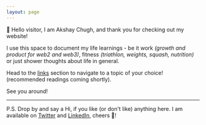 ```yaml
---
layout: page
---
```


👋 Hello visitor, I am Akshay Chugh, and thank you for checking out my website!





I use this space to document my life learnings - be it work _(growth and product for web2 and web3)_, fitness _(triathlon, weights, squash, nutrition)_ or just shower thoughts about life in general. 

Head to the [links](https://akshaychugh.xyz/links/) section to navigate to a topic of your choice! (recommended readings coming shortly).

See you around!






-------

P.S.
Drop by and say a Hi, if you like (or don't like) anything here. I am available on [Twitter](https://twitter.com/akshay2603c) and [LinkedIn](https://www.linkedin.com/in/akshaychugh2603/), cheers 👯!  
